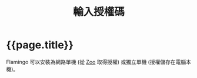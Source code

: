 ﻿---
title: 輸入授權碼
---

<!-- TODO: Do we need and install page with CD key stuff?  Currently this is not listed on the index page. -->

# {{page.title}}
Flamingo 可以安裝為網路單機 (從 [Zoo](http://www.rhino3d.com/zoo.htm) 取得授權) 或獨立單機 (授權儲存在電腦本機)。
